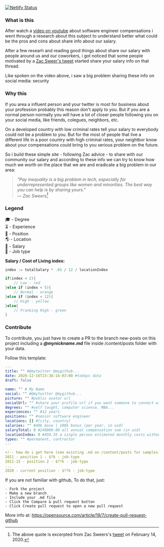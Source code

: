[![Netlify Status](https://api.netlify.com/api/v1/badges/624765bd-73de-4e74-bb40-cf40b7cefc5e/deploy-status)](https://app.netlify.com/sites/know-your-worth/deploys)

### What is this

After watch a [video on youtube](https://www.youtube.com/watch?v=Ce_Y3hyvHdo) about software engineer compensations i went through a research about this subject to understand better what could be the pros and cons about share info about our salary.

After a few researh and reading good things about share our salary with people around us and our coworkers, i got noticed that some people motivated by a [Zac Sweer's tweet](https://twitter.com/ZacSweers/status/1228205724255154177) started share your salary info on that thread.

Like spoken on the video above, i saw a big problem sharing these info on social media: security

### Why this

If you area a influent person and your twitter is most for business about your profession probably this reason don't apply to you. But if you are a normal person normally you will have a lot of closer people following you on your social media, like friends, colegues, neighbors, etc.

On a developed country with low criminal rates tell your salary to everybody could not be a problem to you. But for the most of people that live a different life in a poor country with high criminal rates, your neightbor know about your compensations could bring to you serious problem on the future. 

So i build these simple site - following Zac advice - to share with our community our salary and according to these info we can try to know how much we worth on the place that we are and eradicate a big problem in our area:

> *"Pay inequality is a big problem in tech, especially for underrepresented groups like women and minorities. The best way you can help is by sharing yours."*<br>
> — <cite>Zac Sweers[^1]</cite>

[^1]: The above quote is excerpted from Zac Sweers's [tweet](https://twitter.com/ZacSweers/status/1228205724255154177) on February 14, 2020.

### Legend

🎓 - Degree  
⏳  - Experience  
👔 - Position  
🌎 - Location  
💸 - Salary  
📑 - Job type 
  
  
  
**Salary / Cost of Living index:**  

  
```go
index := totalSalary * .65 / 12 / locationIndex

if(index < 2){
    // Low - red
}else if (index < 5){
    // Normal - orange
}else if (index < 12){
    // High - yellow
}else{
    // Franking High - green
}
```


### Contribute

To contribute, you just have to create a PR to the branch new-posts on this project including a ***@mynickname.md*** file inside /content/posts folder with your data.

Follow this template:

```yaml
---
title: "" #@mytwitter @mygithub...
date: 2020-12-16T23:38:14-03:00 #todays data
draft: false

name: "" # My Name
social: "" #@mytwitter @mygithub...
picture: "" #public avatar url
socialUrl: "" #share your profile url if you want someone to connect with you
degrees: "" #self taught, computer science, MBA...
experiences: "" #12 years
positions: "" #senior software engineer
locations: [] #[city, country]
salaries: "" #40k base | 100k bonus (per year, in usd)
salaryTotal: 0 #240000.00 all annual compensation sum (in usd)
locationIndex: 0 #450.35 a single person estimated monthly costs without rent in numbeo.com to your location (in usd, you can change the currency on numbeo site)
types: "" #permanent, contractor 
---

<!-- how do i get here (see existing .md on /content/posts for samples) -->
2011 - position 1 - $?k - job-type  
2011-15 - position 2 - $??k - job-type  
...  
2020 - current position - $??k - job-type  
```

If you are not familiar with github, To do that, just:

    - Fork the project
    - Make a new branch
    - Include your .md file
    - Click the Compare & pull request button
    - Click Create pull request to open a new pull request

More info at: https://opensource.com/article/19/7/create-pull-request-github
